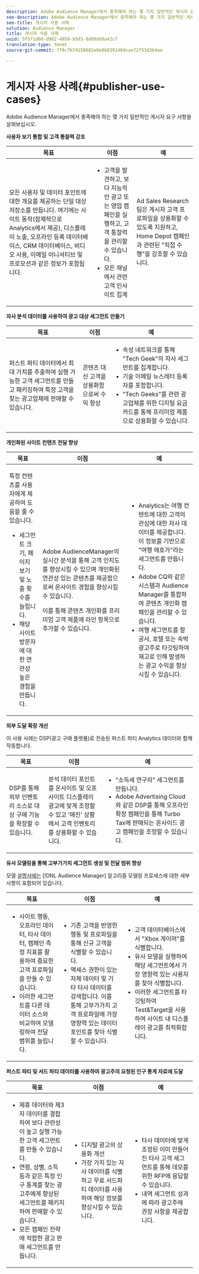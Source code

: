 ```yaml
---
description: Adobe Audience Manager에서 충족해야 하는 몇 가지 일반적인 게시자 요구 사항을 살펴보십시오.
seo-description: Adobe Audience Manager에서 충족해야 하는 몇 가지 일반적인 게시자 요구 사항을 살펴보십시오.
seo-title: 게시자 사용 사례
solution: Audience Manager
title: 게시자 사용 사례
uuid: 5f571d60-d902-4958-b5d3-8d09ddda42c7
translation-type: tm+mt
source-git-commit: 7f9c7b74150682e8e8b839148dcae72f53d3b4ae

---
```



# 게시자 사용 사례{#publisher-use-cases}

Adobe Audience Manager에서 충족해야 하는 몇 가지 일반적인 게시자 요구 사항을 살펴보십시오.

<!-- 

c_pub_use_case.xml

 -->

**사용자 보기 통합 및 고객 통찰력 강조**

<table id="table_7051791195CE41B49173BBF9E581BFB6"> 
 <thead> 
  <tr> 
   <th colname="col1" class="entry"> 목표 </th> 
   <th colname="col2" class="entry"> 이점 </th> 
   <th colname="col3" class="entry"> 예 </th> 
  </tr> 
 </thead>
 <tbody> 
  <tr> 
   <td colname="col1"> <p>모든 사용자 및 데이터 포인트에 대한 개요를 제공하는 단일 대상 저장소를 만듭니다. 여기에는 사이트 동작(잠재적으로 Analytics에서 제공), 디스플레이 노출, 오프라인 등록 데이터베이스, CRM 데이터베이스, 비디오 사용, 이메일 이니셔티브 및 프로모션과 같은 정보가 포함됩니다. </p> </td> 
   <td colname="col2"> <p> 
     <ul id="ul_FB6683152C7D4D65AF951BA55E123427"> 
      <li id="li_45C12198EDDE4107AE59947BBAA51A60">고객을 발견하고, 보다 지능적인 광고 또는 영업 캠페인을 실행하고, 고객 통찰력을 관리할 수 있습니다. </li> 
      <li id="li_53727E7A3D494299B4631439612AC226">모든 채널에서 관련 고객 인사이트 집계 </li> 
     </ul> </p> </td> 
   <td colname="col3"> <p>Ad Sales Research 팀은 게시자 고객 프로파일을 상용화할 수 있도록 지원하고, Home Depot 캠페인과 관련된 "직접 수행"을 강조할 수 있습니다. </p> </td> 
  </tr> 
 </tbody> 
</table>

**자사 분석 데이터를 사용하여 광고 대상 세그먼트 만들기**

<table id="table_EE77D9F5BAD1473C8E058EE778AF2C3F"> 
 <thead> 
  <tr> 
   <th colname="col1" class="entry"> 목표 </th> 
   <th colname="col2" class="entry"> 이점 </th> 
   <th colname="col3" class="entry"> 예 </th> 
  </tr> 
 </thead>
 <tbody> 
  <tr> 
   <td colname="col1"> <p>퍼스트 파티 데이터에서 최대 가치를 추출하여 실행 가능한 고객 세그먼트를 만들고 패키징하여 특정 고객을 찾는 광고업체에 판매할 수 있습니다. </p> </td> 
   <td colname="col2"> <p>콘텐츠 대신 고객을 상용화함으로써 수익 향상 </p> </td> 
   <td colname="col3"> <p> 
     <ul id="ul_07695D68C7FA4BDE92E69AB84B59F0B5"> 
      <li id="li_D271C4C62589403C9F5D3B478EA1B1F3">속성 네트워크를 통해 "Tech Geek"의 자사 세그먼트를 집계합니다. </li> 
      <li id="li_1EC9E0F4BC6343C88CF29D07B9D1DA11">기술 이메일 뉴스레터 등록자를 포함합니다. </li> 
      <li id="li_2C5CE406BAEC4F3B8AAED5DF414E1C8B">"Tech Geeks"를 관련 광고업체를 위한 디지털 요금 카드를 통해 프리미엄 제품으로 상용화할 수 있습니다. </li> 
     </ul> </p> </td> 
  </tr> 
 </tbody> 
</table>

**개인화된 사이트 컨텐츠 전달 향상**

<table id="table_D8E82821D9F1491A822A6ABA3A988386"> 
 <thead> 
  <tr> 
   <th colname="col1" class="entry"> 목표 </th> 
   <th colname="col2" class="entry"> 이점 </th> 
   <th colname="col3" class="entry"> 예 </th> 
  </tr> 
 </thead>
 <tbody> 
  <tr> 
   <td colname="col1"> <p>특정 컨텐츠를 사용자에게 제공하여 도움을 줄 수 있습니다. </p> <p> 
     <ul id="ul_ACE36F7845EB4A2E9005ECCD746495CC"> 
      <li id="li_0714139FF2F5492DA32FB95456699E54">세그먼트 크기, 페이지 보기 및 노출 횟수를 늘립니다. </li> 
      <li id="li_2CA4DFF2836D4F71A137829074F46D17">해당 사이트 방문자에 대한 연관성 높은 경험을 만듭니다. </li> 
     </ul> </p> </td> 
   <td colname="col2"> <p><span class="keyword"> Adobe Audience</span>Manager의 실시간 분석을 통해 고객 인지도를 향상시킬 수 있으며 개인화된 연관성 있는 콘텐츠를 제공함으로써 온사이트 경험을 향상시킬 수 있습니다. </p> <p>이를 통해 콘텐츠 개인화를 프리미엄 고객 제품에 라인 항목으로 추가할 수 있습니다. </p> </td> 
   <td colname="col3"> <p> 
     <ul id="ul_EEED2DAD504C486F8C00992219C893F7"> 
      <li id="li_E536F7C79824484DA3DC895809B849F4">Analytics는 여행 컨텐트에 대한 고객의 관심에 대한 자사 데이터를 제공합니다. 이 정보를 기반으로 "여행 애호가"라는 세그먼트를 만듭니다. </li> 
      <li id="li_DCB3A5F3772C4DCEB757A4AB6CABFBE3">Adobe <span class="keyword"> CQ와</span> 같은 시스템과 Audience Manager를 통합하여 콘텐츠 개인화 캠페인을 관리할 수 있습니다. </li> 
      <li id="li_A9BFB7EB7504492BA83F182BE5E8CEF8">여행 세그먼트를 항공사, 호텔 또는 숙박 광고주로 타깃팅하여 재고로 인해 발생하는 광고 수익을 향상시킬 수 있습니다. </li> 
     </ul> </p> </td> 
  </tr> 
 </tbody> 
</table>

**외부 도달 확장 개선**

이 사용 사례는 DSP(광고 구매 플랫폼)로 전송된 퍼스트 파티 Analytics 데이터와 함께 작동합니다.

<table id="table_F88329D45D9441F1A8EDB9D6140FD02D"> 
 <thead> 
  <tr> 
   <th colname="col1" class="entry"> 목표 </th> 
   <th colname="col2" class="entry"> 이점 </th> 
   <th colname="col3" class="entry"> 예 </th> 
  </tr>
 </thead>
 <tbody> 
  <tr> 
   <td colname="col1"> <p>DSP를 통해 외부 인벤토리 소스로 대상 구매 기능을 확장할 수 있습니다. </p> </td> 
   <td colname="col2"> <p>분석 데이터 포인트를 온사이트 및 오프사이트 디스플레이 광고에 맞게 조정할 수 있고 '매진' 상황에서 고객 인벤토리를 상용화할 수 있습니다. </p> </td> 
   <td colname="col3"> <p> 
     <ul id="ul_EE7A86BFFE534A59A9F8C7CAF46A31E5"> 
      <li id="li_D399592D9D904865BD319DC3621B832B">"소득세 연구자" 세그먼트를 만듭니다. </li> 
      <li id="li_D28AC8BA5E194176BB8736B089B3C2F7">Adobe Advertising Cloud와 같은 DSP를 통해 오프라인 확장 캠페인을 통해 Turbo Tax에 판매되는 온사이드 광고 캠페인을 조정할 수 있습니다. </li> 
     </ul> </p> </td> 
  </tr> 
 </tbody> 
</table>

**유사 모델링을 통해 고부가가치 세그먼트 생성 및 전달 범위 향상**

모델 [설명서에는](../features/algorithmic-models/understanding-models.md) [!DNL Audience Manager] 알고리즘 모델링 프로세스에 대한 세부 사항이 포함되어 있습니다.

<table id="table_A10E4656E2A74EF5BCCA42A7AAA94416"> 
 <thead> 
  <tr> 
   <th colname="col1" class="entry"> 목표 </th> 
   <th colname="col2" class="entry"> 이점 </th> 
   <th colname="col3" class="entry"> 예 </th> 
  </tr>
 </thead>
 <tbody> 
  <tr> 
   <td colname="col1"> <p> 
     <ul id="ul_6B69497AA7F543249FF820B1D5DC604F"> 
      <li id="li_7022E99BC3C6475988B8424528A221A8">사이트 행동, 오프라인 데이터, 타사 데이터, 캠페인 측정 지표를 활용하여 중요한 고객 프로파일을 만들 수 있습니다. </li> 
      <li id="li_DBD50B14B3D34D9AB72C42E245406FE8">이러한 세그먼트를 다른 데이터 소스와 비교하여 모델링하여 전달 범위를 늘립니다. </li> 
     </ul> </p> </td> 
   <td colname="col2"> <p> 
     <ul id="ul_CC5448D2EA0646D4AF3547E81DE31FDE"> 
      <li id="li_8F11E40026404C1380F26F6D03952C8E">기존 고객을 반영한 행동 및 프로파일을 통해 신규 고객을 식별할 수 있습니다. </li> 
      <li id="li_5F67AD849EC145DBB1E52A92BBE2CEE3">액세스 권한이 있는 자체 데이터 및 기타 타사 데이터를 검색합니다. 이를 통해 고부가가치 고객 프로파일에 가장 영향력 있는 데이터 포인트를 찾아 식별할 수 있습니다. </li> 
     </ul> </p> </td> 
   <td colname="col3"> <p> 
     <ul id="ul_51091241D6B94A849A383538045D797C"> 
      <li id="li_88798E58BA574FA196CFC02C9C55A293">고객 데이터베이스에서 "Xbox 게이머"를 식별합니다. </li> 
      <li id="li_1136BBC68C8242CE9F116F2C70A4C164">유사 모델을 실행하여 해당 세그먼트에서 가장 영향력 있는 사용자를 찾아 식별합니다. </li> 
      <li id="li_8BAED15DF7BA41B28B51BE8DC71DFDE8">이러한 세그먼트를 타깃팅하여 Test&amp;Target을 사용하여 사이트 내 디스플레이 광고를 최적화합니다. </li> 
     </ul> </p> </td> 
  </tr> 
 </tbody> 
</table>

**퍼스트 파티 및 서드 파티 데이터를 사용하여 광고주의 요청된 인구 통계 자료에 도달**

<table id="table_63E19A09F1254D83A84F741CFB68A684"> 
 <thead> 
  <tr> 
   <th colname="col1" class="entry"> 목표 </th> 
   <th colname="col2" class="entry"> 이점 </th> 
   <th colname="col3" class="entry"> 예 </th> 
  </tr> 
 </thead>
 <tbody> 
  <tr> 
   <td colname="col1"> <p> 
     <ul id="ul_DB5B31FB1C7D4D36B9C32912921B39B5"> 
      <li id="li_7B750D619A8F40329B027559DDC5CFB0">제휴 데이터와 제3자 데이터를 결합하여 보다 관련성이 높고 실행 가능한 고객 세그먼트를 만들 수 있습니다. </li> 
      <li id="li_E0BC69F4F1BC4A2FA8B1807815072642">연령, 성별, 소득 등과 같은 특정 인구 통계를 찾는 광고주에게 향상된 세그먼트를 패키지하여 판매할 수 있습니다. </li> 
      <li id="li_87FD5150D9F74FC9973FECD5DA363C34">모든 캠페인 전략에 적합한 광고 판매 세그먼트를 만듭니다. </li> 
     </ul> </p> </td> 
   <td colname="col2"> <p> 
     <ul id="ul_9AABE5394A2B4352A9A368C3F887F583"> 
      <li id="li_64324505C1494879AE01DD93DFFF4753">디지털 광고의 상용화 개선 </li> 
      <li id="li_429471653E65467582B193F89D7C5426">가장 가치 있는 자사 데이터를 식별하고 무료 서드파티 데이터를 사용하여 해당 정보를 향상시킬 수 있습니다. </li> 
     </ul> </p> </td> 
   <td colname="col3"> <p> 
     <ul id="ul_E59B88951B454AEA8E898A64C07F0F49"> 
      <li id="li_A856501CD9AB4ABFA4A440D2F451DFD2">타사 데이터에 맞게 조정된 이미 만들어진 타사 고객 세그먼트를 통해 데모를 위한 RFP에 응답할 수 있습니다. </li> 
      <li id="li_32C82F83D0D440C0B86C527FD4BAF118">내역 세그먼트 성과에 따라 광고주에 권장 사항을 제공합니다. </li> 
     </ul> </p> </td> 
  </tr> 
 </tbody> 
</table>

